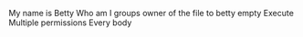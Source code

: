 My name is Betty
Who am I
groups
owner of the file to betty
empty
Execute
Multiple permissions
Every body
